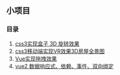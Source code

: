 ## 小项目

### 目录

 1. [css3实现盒子 3D 旋转效果](<https://github.com/txd688/practice/blob/main/test1/demo.html>)
 2. [css3移动端实现VR效果3D房屋全景图](<https://github.com/txd688/practice/blob/main/test2/demo2.html>)
 3. [Vue实现拖拽效果](<https://github.com/txd688/practice/blob/main/test3/demo.html>)
 4. [vue2 数据响应式、依赖、事件、双向绑定](<https://github.com/txd688/practice/blob/main/test4/demo.html>)
